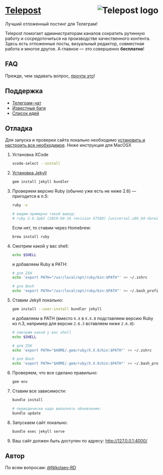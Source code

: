 # [Telepost](https://telepost.me/) <img src="https://app.telepost.me/assets/favicons/icon-194x194.png" alt="Telepost logo" align="right" />
Лучший отложенный постинг для Телеграм!

Telepost помогает администраторам каналов сократить рутинную работу и сосредоточиться на производстве качественного контента. Здесь есть отложенные посты, визуальный редактор, совместная работа и многое другое. А главное — это совершенно **бесплатно**!

## FAQ
Прежде, чем задавать вопрос, [прочти это](https://telepost-me.github.io/faq)!

## Поддержка
* [Телеграм-чат](https://t.me/joinchat/KL_EBhbpHVuFmf_LDAHmTQ)
* [Известные баги](https://github.com/Telepost-me/support/issues?q=is%3Aissue+is%3Aopen+label%3Abug)
* [Список идей](https://github.com/Telepost-me/support/issues?q=is%3Aissue+is%3Aopen+label%3Aidea)

## Отладка

Для запуска и проверки сайта локально необходимо [установить и настроить все необходимое](https://docs.github.com/en/github/working-with-github-pages/testing-your-github-pages-site-locally-with-jekyll). Ниже инструкция для MacOSX


1. Установка XCode
   ```bash
   xcode-select --install
   ```

2. [Установка Jekyll](https://jekyllrb.com/docs/installation/macos/)
   ```bash
   gem install jekyll bundler
   ```

3. Проверяем версию Ruby (обычно уже есть не ниже 2.6) — пригодится в п.5:
   ```bash
   ruby -v

   # видим примерно такой вывод:
   # ruby 2.6.3p62 (2019-04-16 revision 67580) [universal.x86_64-darwin19]
   ```
   Если нет, то ставим через Homebrew:
   ```bash
   brew install ruby
   ```

4. Смотрим какой у вас shell:
   ```bash
   echo $SHELL
   ```
   и добавляем Ruby в PATH:
   ```bash
   # для ZSH
   echo 'export PATH="/usr/local/opt/ruby/bin:$PATH"' >> ~/.zshrc

   # для Bash
   echo 'export PATH="/usr/local/opt/ruby/bin:$PATH"' >> ~/.bash_profile
   ```

5. Ставим Jekyll локально:
   ```bash
   gem install --user-install bundler jekyll
   ```
   и добавляем в PATH (вместо `X.X` в `X.X.0` подставляем версию Ruby из п.3, например для версии `2.6.3` вставляем ниже `2.6.0`):
   ```bash
   # смотрим какой у вас shell
   echo $SHELL

   # для ZSH
   echo 'export PATH="$HOME/.gem/ruby/X.X.0/bin:$PATH"' >> ~/.zshrc

   # для Bash
   echo 'export PATH="$HOME/.gem/ruby/X.X.0/bin:$PATH"' >> ~/.bash_profile
   ```

6. Проверяем, что все сделано правильно:
   ```bash
   gem env
   ```

7. Ставим все зависимости:
   ```bash
   bundle install
   
   # периодически надо выполнять обновление:
   bundle update
   ```

8. Запускаем сайт локально:
   ```bash
   bundle exec jekyll serve
   ```

9. Ваш сайт должен быть доступен по адресу: http://127.0.0.1:4000/

## Автор
По всем вопросам: [@Nikolaev-RD](https://github.com/nikolaev-rd)
